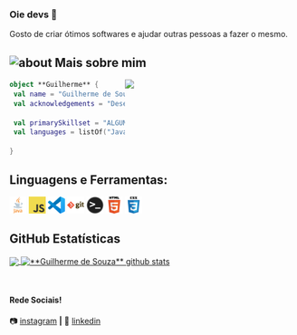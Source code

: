### Oie devs 👋

Gosto de criar ótimos softwares e ajudar outras pessoas a fazer o mesmo.

## <img width="45" alt="about" src="https://raw.github.com/elizarov/elizarov/master/about.png"> Mais sobre mim

<img align="right" width="300" src="https://i2.wp.com/allhtaccess.info/wp-content/uploads/2018/03/programming.gif?fit=1281%2C716&ssl=1" />

```kotlin
object **Guilherme** {
 val name = "Guilherme de Souza"
 val acknowledgements = "Desenvolvimento Front-End"
 
 val primarySkillset = "ALGUMAS HABILIDADES"
 val languages = listOf("Java", "Python", "JavaScript") 

}
```

## **Linguagens e Ferramentas:**  

<code><img height="30" src="https://raw.githubusercontent.com/github/explore/80688e429a7d4ef2fca1e82350fe8e3517d3494d/topics/java/java.png"></code>
<code><img height="30" src="https://raw.githubusercontent.com/github/explore/80688e429a7d4ef2fca1e82350fe8e3517d3494d/topics/javascript/javascript.png"></code>
<code><img height="30" src="https://raw.githubusercontent.com/github/explore/80688e429a7d4ef2fca1e82350fe8e3517d3494d/topics/visual-studio-code/visual-studio-code.png"></code>
<code><img height="30" src="https://raw.githubusercontent.com/github/explore/80688e429a7d4ef2fca1e82350fe8e3517d3494d/topics/git/git.png"></code>
<code><img height="30" src="https://raw.githubusercontent.com/github/explore/80688e429a7d4ef2fca1e82350fe8e3517d3494d/topics/terminal/terminal.png"></code>
<code><img height="30" src="https://raw.githubusercontent.com/github/explore/80688e429a7d4ef2fca1e82350fe8e3517d3494d/topics/html/html.png"></code>
<code><img height="30" src="https://raw.githubusercontent.com/github/explore/80688e429a7d4ef2fca1e82350fe8e3517d3494d/topics/css/css.png"></code>


## **GitHub Estatísticas**

<a href="https://github.com/guisosouza-dev">
  <img align="center" src="https://github-readme-stats.vercel.app/api/top-langs/?username=guisouza-dev&theme=dracula&hide_langs_below=1" />
</a>

<a href="https://github.com/guisouza-dev">
 <img align="center" src="https://github-readme-stats.vercel.app/api?username=guisouza-dev&show_icons=true&theme=dracula&line_height=27" alt="**Guilherme de Souza** github stats"/>
</a>

[instagram]: https://www.instagram.com/giryrumo/
[linkedin]: https://linkedin.com/in/guilherme-souza-bab26224a/
<br>

#### Rede Sociais!

📷 [instagram][instagram] **|** 
👔 [linkedin][linkedin]
